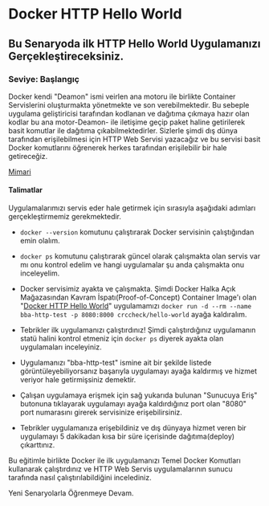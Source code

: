 # Docker HTTP Hello World  

## Bu Senaryoda ilk HTTP Hello World Uygulamanızı Gerçekleştireceksiniz.  

###  Seviye: Başlangıç

Docker kendi "Deamon" ismi veirlen ana motoru ile birlikte Container Servislerini oluşturmakta yönetmekte ve son verebilmektedir. Bu sebeple uygulama geliştiricisi tarafından kodlanan ve dağıtıma çıkmaya hazır olan kodlar bu ana motor-Deamon- ile iletişime geçip paket haline getirilerek basit komutlar ile dağıtıma çıkabilmektedirler. Sizlerle şimdi dış dünya tarafından erişilebilmesi için HTTP Web Servisi yazacağız ve bu servisi basit Docker komutlarını öğrenerek herkes tarafından erişilebilir bir hale getireceğiz.  

[Mimari](https://cdn.bulutbilisimakademi.com/public/images/pg/bba-scenario-hello-world.png)  


#### Talimatlar  

Uygulamalarımızı servis eder hale getirmek için sırasıyla aşağıdaki adımları gerçekleştirmemiz gerekmektedir.    

- ``docker --version`` komutunu çalıştırarak Docker servisinin çalıştığından emin olalım.  

- ``docker ps`` komutunu çalıştırarak güncel olarak çalışmakta olan servis var mı onu kontrol edelim ve hangi uygulamalar şu anda çalışmakta onu inceleyelim.  

- Docker servisimiz ayakta ve çalışmakta. Şimdi Docker Halka Açık Mağazasından Kavram İspatı(Proof-of-Concept) Container Image'ı olan "[Docker HTTP Hello World](https://hub.docker.com/r/crccheck/hello-world)" uygulamamızı ``docker run -d --rm --name bba-http-test -p 8080:8000 crccheck/hello-world`` ayağa kaldıralım.  

- Tebrikler ilk uygulamanızı çalıştırdınız! Şimdi çalıştırdığınız uygulamanın statü halini kontrol etmeniz için ``docker ps`` diyerek ayakta olan uygulamaları inceleyiniz.  

- Uygulamanızı "bba-http-test" ismine ait bir şekilde listede görüntüleyebiliyorsanız başarıyla uygulamayı ayağa kaldırmış ve hizmet veriyor hale getirmişsiniz demektir.  

- Çalışan uygulamaya erişmek için sağ yukarıda bulunan "Sunucuya Eriş" butonuna tıklayarak uygulamayı ayağa kaldırdığınız port olan "8080" port numarasını girerek servisinize erişebilirsiniz.  

- Tebrikler uygulamanıza erişebildiniz ve dış dünyaya hizmet veren bir uygulamayı 5 dakikadan kısa bir süre içerisinde dağıtıma(deploy) çıkarttınız.  

Bu eğitimle birlikte Docker ile ilk uygulamanızı Temel Docker Komutları kullanarak çalıştırdınız ve HTTP Web Servis uygulamalarının sunucu tarafında nasıl çalıştırılabildiğini incelediniz.  

Yeni Senaryolarla Öğrenmeye Devam.  







